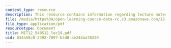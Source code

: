 ```yaml
---
content_type: resource
description: This resource contains information regarding lecture notes.
file: /media/https%3A/open-learning-course-data-rc.s3.amazonaws.com/12-540-principles-of-the-global-positioning-system-spring-2012/834a58c023927097b3d8ae244aa76320_MIT12_540S12_lec19.pdf
file_type: application/pdf
resourcetype: Document
title: MIT12_540S12_lec19.pdf
uid: 834a58c0-2392-7097-b3d8-ae244aa76320
---
```

